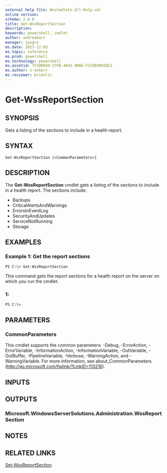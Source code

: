 ```yaml
---
external help file: WssCmdlets.dll-Help.xml
online version: 
schema: 2.0.0
title: Get-WssReportSection
description: 
keywords: powershell, cmdlet
author: andreabarr
manager: jasgro
ms.date: 2017-12-05
ms.topic: reference
ms.prod: powershell
ms.technology: powershell
ms.assetid: 7C50DE04-27FB-4A42-9DBE-F1CB949658C2
ms.author: v-anbarr
ms.reviewer: brianlic
---
```


# Get-WssReportSection

## SYNOPSIS
Gets a listing of the sections to include in a health report.

## SYNTAX

```
Get-WssReportSection [<CommonParameters>]
```

## DESCRIPTION
The **Get-WssReportSection** cmdlet gets a listing of the sections to include in a health report.
The sections include: 

- Backups 
- CriticalAlertsAndWarnings 
- ErrorsInEventLog 
- SecurityAndUpdates 
- ServiceNotRunning 
- Storage

## EXAMPLES

### Example 1: Get the report sections
```
PS C:\> Get-WssReportSection
```

This command gets the report sections for a health report on the server on which you run the cmdlet.

### 1:
```
PS C:\>
```

## PARAMETERS

### CommonParameters
This cmdlet supports the common parameters: -Debug, -ErrorAction, -ErrorVariable, -InformationAction, -InformationVariable, -OutVariable, -OutBuffer, -PipelineVariable, -Verbose, -WarningAction, and -WarningVariable. For more information, see about_CommonParameters (http://go.microsoft.com/fwlink/?LinkID=113216).

## INPUTS

## OUTPUTS

### Microsoft.WindowsServerSolutions.Administration.WssReportSection

## NOTES

## RELATED LINKS

[Set-WssReportSection](./Set-WssReportSection.md)

